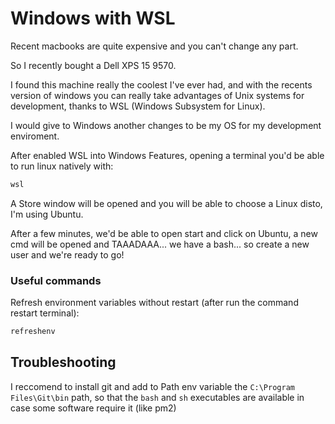 # Windows with WSL

Recent macbooks are quite expensive and you can't change any part. 

So I recently bought a Dell XPS 15 9570.

I found this machine really the coolest I've ever had, and with the recents version of windows you can really take advantages of Unix systems for development, thanks to WSL \(Windows Subsystem for Linux\).

I would give to Windows another changes to be my OS for my development enviroment. 

After enabled WSL into Windows Features, opening a terminal you'd be able to run linux natively with: 

```bash
wsl
```

A Store window will be opened and you will be able to choose a Linux disto, I'm using Ubuntu.

After a few minutes, we'd be able to open start and click on Ubuntu, a new cmd will be opened and TAAADAAA... we have a bash... so create a new user and we're ready to go!

### Useful commands

 Refresh environment variables without restart \(after run the command restart terminal\):

```bash
refreshenv
```

## Troubleshooting

I reccomend to install git and add to Path env variable the `C:\Program Files\Git\bin` path, so that the `bash` and `sh` executables are available in case some software require it \(like pm2\)




